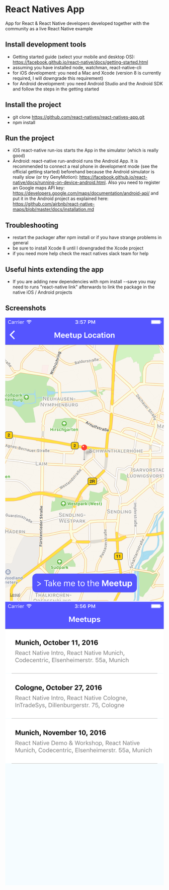 # React Natives App

App for React & React Native developers developed together with the community as a live React Native example 

## Install development tools
- Getting started guide (select your mobile and desktop OS): https://facebook.github.io/react-native/docs/getting-started.html
- assuming you have installed node, watchman, react-native-cli
- for iOS development: you need a Mac and Xcode (version 8 is currently required, I will downgrade this requirement)
- for Android development: you need Android Studio and the Android SDK and follow the steps in the getting started

## Install the project
- git clone https://github.com/react-natives/react-natives-app.git
- npm install

## Run the project
- iOS react-native run-ios starts the App in the simulator (which is really good)
- Android: react-native run-android runs the Android App. It is recommended to connect a real phone in development mode (see the official getting started) beforehand because the Android simulator is really slow (or try GenyMotion): https://facebook.github.io/react-native/docs/running-on-device-android.html. Also you need to register an Google maps API key: https://developers.google.com/maps/documentation/android-api/ and put it in the Android project as explained here: https://github.com/airbnb/react-native-maps/blob/master/docs/installation.md

## Troubleshooting
- restart the packager after npm install or if you have strange problems in general
- be sure to install Xcode 8 until I downgraded the Xcode project
- if you need more help check the react natives slack team for help

## Useful hints extending the app
- If you are adding new dependencies with npm install --save <npm-package-name> you may need to runs "react-native link" afterwards to link the package in the native iOS / Android projects

## Screenshots
![Map screen](https://github.com/react-natives/screenshots/blob/master/react-natives-app/map.png "Map screen")
![List screen](https://github.com/react-natives/screenshots/blob/master/react-natives-app/list.png "List screen")



